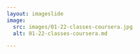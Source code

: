 ```yaml
---
layout: imageslide
image:
  src: images/01-22-classes-coursera.jpg
  alt: 01-22-classes-coursera.md

---
```

